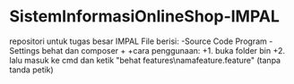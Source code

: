 # SistemInformasiOnlineShop-IMPAL
repositori untuk tugas besar IMPAL
File berisi:
  -Source Code Program
  -Settings behat dan composer
 +
 +cara penggunaan:
 +1. buka folder bin
 +2. lalu masuk ke cmd dan ketik "behat features\namafeature.feature" (tanpa tanda petik)
